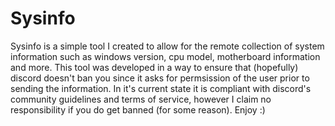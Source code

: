 # Sysinfo

Sysinfo is a simple tool I created to allow for the remote collection of system information such as windows version, cpu model, motherboard information and more.
This tool was developed in a way to ensure that (hopefully) discord doesn't ban you since it asks for permsission of the user prior to sending the information. In it's current state it is compliant with discord's community guidelines and terms of service, however I claim no responsibility if you do get banned (for some reason). Enjoy :)
